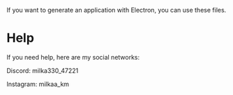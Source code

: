 If you want to generate an application with Electron, you can use these files.

# Help 

If you need help, here are my social networks: 

Discord: milka330_47221

Instagram: milkaa_km
